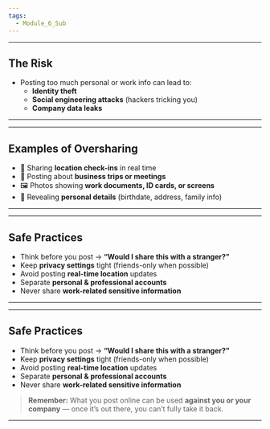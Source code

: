 ```yaml
---
tags:
  - Module_6_Sub
---
```

---
## The Risk

- Posting too much personal or work info can lead to:    
    - **Identity theft**
    - **Social engineering attacks** (hackers tricking you)
    - **Company data leaks**

---


---
## Examples of Oversharing

- 📍 Sharing **location check-ins** in real time    
- 📅 Posting about **business trips or meetings**
- 🖼️ Photos showing **work documents, ID cards, or screens**
- 🎉 Revealing **personal details** (birthdate, address, family info)

---


---
## Safe Practices

- Think before you post → **“Would I share this with a stranger?”**    
- Keep **privacy settings** tight (friends-only when possible)
- Avoid posting **real-time location** updates
- Separate **personal & professional accounts**
- Never share **work-related sensitive information**

---


---
## Safe Practices

- Think before you post → **“Would I share this with a stranger?”**
- Keep **privacy settings** tight (friends-only when possible)
- Avoid posting **real-time location** updates
- Separate **personal & professional accounts**
- Never share **work-related sensitive information**

> **Remember:** What you post online can be used **against you or your company** — once it’s out there, you can’t fully take it back.

---